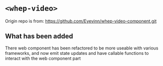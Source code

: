 # `<whep-video>`

Origin repo is from: https://github.com/Eyevinn/whep-video-component.git

## What has been added
There web component has been refactored to be more useable with various frameworks, and now emit state updates and have callable functions to interact with the web component part
